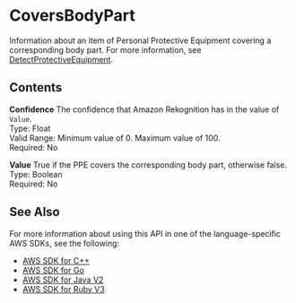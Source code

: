 # CoversBodyPart<a name="API_CoversBodyPart"></a>

Information about an item of Personal Protective Equipment covering a corresponding body part\. For more information, see [DetectProtectiveEquipment](API_DetectProtectiveEquipment.md)\.

## Contents<a name="API_CoversBodyPart_Contents"></a>

 **Confidence**   <a name="rekognition-Type-CoversBodyPart-Confidence"></a>
The confidence that Amazon Rekognition has in the value of `Value`\.  
Type: Float  
Valid Range: Minimum value of 0\. Maximum value of 100\.  
Required: No

 **Value**   <a name="rekognition-Type-CoversBodyPart-Value"></a>
True if the PPE covers the corresponding body part, otherwise false\.  
Type: Boolean  
Required: No

## See Also<a name="API_CoversBodyPart_SeeAlso"></a>

For more information about using this API in one of the language\-specific AWS SDKs, see the following:
+  [AWS SDK for C\+\+](https://docs.aws.amazon.com/goto/SdkForCpp/rekognition-2016-06-27/CoversBodyPart) 
+  [AWS SDK for Go](https://docs.aws.amazon.com/goto/SdkForGoV1/rekognition-2016-06-27/CoversBodyPart) 
+  [AWS SDK for Java V2](https://docs.aws.amazon.com/goto/SdkForJavaV2/rekognition-2016-06-27/CoversBodyPart) 
+  [AWS SDK for Ruby V3](https://docs.aws.amazon.com/goto/SdkForRubyV3/rekognition-2016-06-27/CoversBodyPart) 